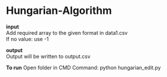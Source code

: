 # Hungarian-Algorithm

**input** </br>
Add required array to the given format in data1.csv </br>
If no value: use -1 </br>

**output** </br>
Output will be written to output.csv

**To run**
Open folder in CMD 
Command: python hungarian_edit.py 
